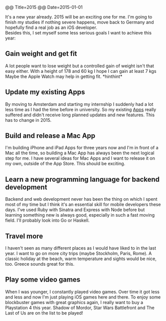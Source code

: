 @@ Title=2015
@@ Date=2015-01-01

It's a new year already. 2015 will be an exciting one for me. I'm going to finish my studies if nothing severe happens, move back to Germany and hopefully find a real job as an iOS developer.   
Besides this, I set myself some less serious goals I want to achieve this year:

## Gain weight and get fit 
A lot people want to lose weight but a controlled gain of weight isn't that easy either. With a height of 178 and 60 kg I hope I can gain at least 7 kgs Maybe the Apple Watch may help in getting fit. \*hinthint\*

## Update my existing Apps
By moving to Amsterdam and starting my internship I suddenly had a lot less time as I had the time before in university. So my existing [Apps](http://mhaddl.me) really suffered and didn't receive long planned updates and new features. This has to change in 2015.

## Build and release a Mac App
I'm building iPhone and iPad Apps for three years now and I'm in front of a Mac all the time, so building a Mac App has always been the next logical step for me. I have several ideas for Mac Apps and I want to release it on my own, outside of the App Store. This should be exciting.

## Learn a new programming language for backend development
Backend and web development never has been the thing on which I spent most of my time but I think it's an essential skill for mobile developers these days. I've used Ruby with Sinatra and Express with Node before but learning something new is always good, especially in such a fast moving field. I'll probably look into Go or Haskell.

##  Travel more
I haven't seen as many different places as I would have liked to in the last year. I want to go on more city trips (maybe Stockholm, Paris, Rome). A classic holiday at the beach, warm temperature and sights would be nice, too. Greece sounds great for this.

## Play some video games
When I was younger, I constantly played video games. Over time it got less and less and now I'm just playing iOS games here and there. To enjoy some blockbuster games with great graphics again, I really want to buy a Playstation 4 this year. Shadow of Mordor, Star Wars Battlefront and The Last of Us are on the list to be played!